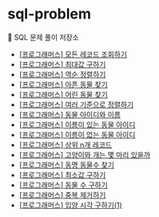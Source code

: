 # sql-problem
📝 SQL 문제 풀이 저장소

- [\[프로그래머스\] 모든 레코드 조회하기](https://github.com/ksy90101/sql-problem/blob/master/findAllRecode.md)
- [\[프로그래머스\] 최대값 구하기](https://github.com/ksy90101/sql-problem/blob/master/findMaxValue.md)
- [\[프로그래머스\] 역순 정렬하기](https://github.com/ksy90101/sql-problem/blob/master/sortDesc.md)
- [\[프로그래머스\] 아픈 동물 찾기](https://github.com/ksy90101/sql-problem/blob/master/findSickAnimal.md)
- [\[프로그래머스\] 어린 동물 찾기](https://github.com/ksy90101/sql-problem/blob/master/findYoungAnimal.md)
- [\[프로그래머스\] 여러 기준으로 정렬하기](https://github.com/ksy90101/sql-problem/blob/master/sortByVariousColumn.md)
- [\[프로그래머스\] 동물 아이디와 이름](https://github.com/ksy90101/sql-problem/blob/master/animalIdAndName.md)
- [\[프로그래머스\] 이름이 있는 동물 아이디](https://github.com/ksy90101/sql-problem/blob/master/animalExistName.md)
- [\[프로그래머스\] 이름이 없는 동물 아이디](https://github.com/ksy90101/sql-problem/blob/master/animalNotExistName.md)
- [\[프로그래머스\] 상위 n개 레코드](https://github.com/ksy90101/sql-problem/blob/master/TopNRecords.md)
- [\[프로그래머스\] 고양이와 개는 몇 마리 있을까](https://github.com/ksy90101/sql-problem/blob/master/how_many_cats_and_dogs_are_there.md)
- [\[프로그래머스\] 동명 동물수 찾기](https://github.com/ksy90101/sql-problem/blob/master/find_the_number_of_animals_of_the_same_name.md)
- [\[프로그래머스\] 최소값 구하기](https://github.com/ksy90101/sql-problem/blob/master/find_min.md)
- [\[프로그래머스\] 동물 수 구하기](https://github.com/ksy90101/sql-problem/blob/master/find_animal_number.md)
- [\[프로그래머스\] 중복 제거하기](https://github.com/ksy90101/sql-problem/blob/master/remove_duplicates.md)
- [\[프로그래머스\] 입양 시각 구하기(1)](https://github.com/ksy90101/sql-problem/blob/master/finding_adoption_time_1.md)
